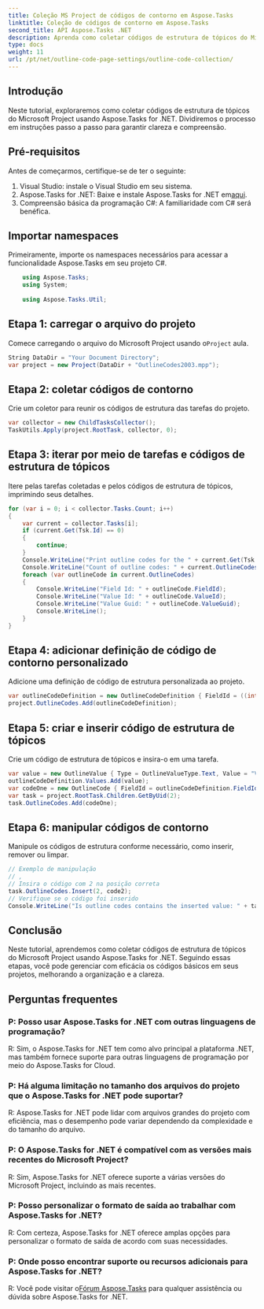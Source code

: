 ```yaml
---
title: Coleção MS Project de códigos de contorno em Aspose.Tasks
linktitle: Coleção de códigos de contorno em Aspose.Tasks
second_title: API Aspose.Tasks .NET
description: Aprenda como coletar códigos de estrutura de tópicos do Microsoft Project usando Aspose.Tasks for .NET. Este tutorial abrangente fornece instruções passo a passo.
type: docs
weight: 11
url: /pt/net/outline-code-page-settings/outline-code-collection/
---
```

## Introdução
Neste tutorial, exploraremos como coletar códigos de estrutura de tópicos do Microsoft Project usando Aspose.Tasks for .NET. Dividiremos o processo em instruções passo a passo para garantir clareza e compreensão.
## Pré-requisitos
Antes de começarmos, certifique-se de ter o seguinte:
1. Visual Studio: instale o Visual Studio em seu sistema.
2.  Aspose.Tasks for .NET: Baixe e instale Aspose.Tasks for .NET em[aqui](https://releases.aspose.com/tasks/net/).
3. Compreensão básica da programação C#: A familiaridade com C# será benéfica.

## Importar namespaces
Primeiramente, importe os namespaces necessários para acessar a funcionalidade Aspose.Tasks em seu projeto C#.
```csharp
    using Aspose.Tasks;
    using System;
    
    using Aspose.Tasks.Util;
```
## Etapa 1: carregar o arquivo do projeto
 Comece carregando o arquivo do Microsoft Project usando o`Project` aula.
```csharp
String DataDir = "Your Document Directory";
var project = new Project(DataDir + "OutlineCodes2003.mpp");
```
## Etapa 2: coletar códigos de contorno
Crie um coletor para reunir os códigos de estrutura das tarefas do projeto.
```csharp
var collector = new ChildTasksCollector();
TaskUtils.Apply(project.RootTask, collector, 0);
```
## Etapa 3: iterar por meio de tarefas e códigos de estrutura de tópicos
Itere pelas tarefas coletadas e pelos códigos de estrutura de tópicos, imprimindo seus detalhes.
```csharp
for (var i = 0; i < collector.Tasks.Count; i++)
{
    var current = collector.Tasks[i];
    if (current.Get(Tsk.Id) == 0)
    {
        continue;
    }
    Console.WriteLine("Print outline codes for the " + current.Get(Tsk.Name) + " task.");
    Console.WriteLine("Count of outline codes: " + current.OutlineCodes.Count);
    foreach (var outlineCode in current.OutlineCodes)
    {
        Console.WriteLine("Field Id: " + outlineCode.FieldId);
        Console.WriteLine("Value Id: " + outlineCode.ValueId);
        Console.WriteLine("Value Guid: " + outlineCode.ValueGuid);
        Console.WriteLine();
    }
}
```
## Etapa 4: adicionar definição de código de contorno personalizado
Adicione uma definição de código de estrutura personalizada ao projeto.
```csharp
var outlineCodeDefinition = new OutlineCodeDefinition { FieldId = ((int)ExtendedAttributeTask.OutlineCode3).ToString("D"), Alias = "My Outline Code" };
project.OutlineCodes.Add(outlineCodeDefinition);
```
## Etapa 5: criar e inserir código de estrutura de tópicos
Crie um código de estrutura de tópicos e insira-o em uma tarefa.
```csharp
var value = new OutlineValue { Type = OutlineValueType.Text, Value = "Val1", Description = "Descr1", ValueId = 1 };
outlineCodeDefinition.Values.Add(value);
var codeOne = new OutlineCode { FieldId = outlineCodeDefinition.FieldId, ValueId = 1, ValueGuid = value.ValueGuid.ToString("D").ToUpperInvariant() };
var task = project.RootTask.Children.GetByUid(2);
task.OutlineCodes.Add(codeOne);
```
## Etapa 6: manipular códigos de contorno
Manipule os códigos de estrutura conforme necessário, como inserir, remover ou limpar.
```csharp
// Exemplo de manipulação
// ,
// Insira o código com 2 na posição correta
task.OutlineCodes.Insert(2, code2);
// Verifique se o código foi inserido
Console.WriteLine("Is outline codes contains the inserted value: " + task.OutlineCodes.Contains(code2));
```

## Conclusão
Neste tutorial, aprendemos como coletar códigos de estrutura de tópicos do Microsoft Project usando Aspose.Tasks for .NET. Seguindo essas etapas, você pode gerenciar com eficácia os códigos básicos em seus projetos, melhorando a organização e a clareza.
## Perguntas frequentes
### P: Posso usar Aspose.Tasks for .NET com outras linguagens de programação?
R: Sim, o Aspose.Tasks for .NET tem como alvo principal a plataforma .NET, mas também fornece suporte para outras linguagens de programação por meio do Aspose.Tasks for Cloud.
### P: Há alguma limitação no tamanho dos arquivos do projeto que o Aspose.Tasks for .NET pode suportar?
R: Aspose.Tasks for .NET pode lidar com arquivos grandes do projeto com eficiência, mas o desempenho pode variar dependendo da complexidade e do tamanho do arquivo.
### P: O Aspose.Tasks for .NET é compatível com as versões mais recentes do Microsoft Project?
R: Sim, Aspose.Tasks for .NET oferece suporte a várias versões do Microsoft Project, incluindo as mais recentes.
### P: Posso personalizar o formato de saída ao trabalhar com Aspose.Tasks for .NET?
R: Com certeza, Aspose.Tasks for .NET oferece amplas opções para personalizar o formato de saída de acordo com suas necessidades.
### P: Onde posso encontrar suporte ou recursos adicionais para Aspose.Tasks for .NET?
 R: Você pode visitar o[Fórum Aspose.Tasks](https://forum.aspose.com/c/tasks/15) para qualquer assistência ou dúvida sobre Aspose.Tasks for .NET.